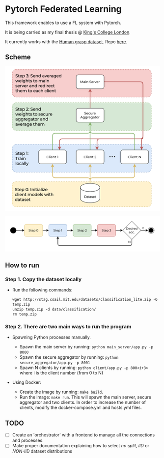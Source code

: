 # Pytorch Federated Learning
This framework enables to use a FL system with Pytorch.

It is being carried as my final thesis @ [King's College London](https://www.kcl.ac.uk/).

It currently works with the [Human grasp dataset](http://stag.csail.mit.edu/). Repo [here](https://github.com/Erkil1452/touch).

## Scheme

![Overall diagram](./documentation/img/diagram_0.png)

![State diagram](./documentation/img/diagram_1.png)

## How to run

### Step 1. Copy the dataset locally

- Run the following commands:
    ```
    wget http://stag.csail.mit.edu/datasets/classification_lite.zip -O temp.zip
    unzip temp.zip -d data/classification/
    rm temp.zip
    ```

### Step 2. There are two main ways to run the program

- Spawning Python processes manually.
    - Spawn the main server by running: `python main_server/app.py -p 8000`
    - Spawn the secure aggregator by running: `python secure_aggregator/app.py -p 8001`
    - Spawn N clients by running: `python client/app.py -p 800<i+3>` where i is the client number (from 0 to N)

- Using Docker:
    - Create the image by running: `make build`.
    - Run the image: `make run`. This will spawn the main server, secure aggregator and two clients. In order to increase the number of clients, modify the docker-compose.yml and hosts.yml files.


## TODO
- [ ] Create an 'orchestrator' with a frontend to manage all the connections and processes.
- [ ] Make proper documentation explaining how to select *no split*, *IID* or *NON-IID* dataset distributions
